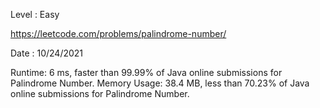 Level : Easy

https://leetcode.com/problems/palindrome-number/

Date :  10/24/2021

Runtime: 6 ms, faster than 99.99% of Java online submissions for Palindrome Number.
Memory Usage: 38.4 MB, less than 70.23% of Java online submissions for Palindrome Number.